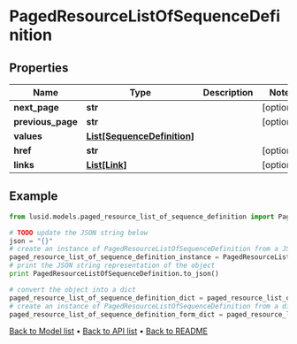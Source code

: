 # PagedResourceListOfSequenceDefinition


## Properties
Name | Type | Description | Notes
------------ | ------------- | ------------- | -------------
**next_page** | **str** |  | [optional] 
**previous_page** | **str** |  | [optional] 
**values** | [**List[SequenceDefinition]**](SequenceDefinition.md) |  | 
**href** | **str** |  | [optional] 
**links** | [**List[Link]**](Link.md) |  | [optional] 

## Example

```python
from lusid.models.paged_resource_list_of_sequence_definition import PagedResourceListOfSequenceDefinition

# TODO update the JSON string below
json = "{}"
# create an instance of PagedResourceListOfSequenceDefinition from a JSON string
paged_resource_list_of_sequence_definition_instance = PagedResourceListOfSequenceDefinition.from_json(json)
# print the JSON string representation of the object
print PagedResourceListOfSequenceDefinition.to_json()

# convert the object into a dict
paged_resource_list_of_sequence_definition_dict = paged_resource_list_of_sequence_definition_instance.to_dict()
# create an instance of PagedResourceListOfSequenceDefinition from a dict
paged_resource_list_of_sequence_definition_form_dict = paged_resource_list_of_sequence_definition.from_dict(paged_resource_list_of_sequence_definition_dict)
```
[Back to Model list](../README.md#documentation-for-models) &#8226; [Back to API list](../README.md#documentation-for-api-endpoints) &#8226; [Back to README](../README.md)


